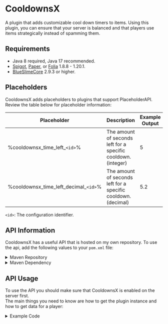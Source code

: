 # CooldownsX

A plugin that adds customizable cool down timers to items.
Using this plugin, you can ensure that your server is balanced and that players
use items strategically instead of spamming them. 

## Requirements

- Java 8 required, Java 17 recommended.
- [Spigot](https://spigotmc.org/), [Paper](https://papermc.io/downloads/paper), or [Folia](https://papermc.io/software/folia) 1.8.8 - 1.20.1.
- [BlueSlimeCore](https://jenkins.sirblobman.xyz/job/SirBlobman/job/BlueSlimeCore/) 2.9.3 or higher.

## Placeholders

CooldownsX adds placeholders to plugins that support PlaceholderAPI.
Review the table below for placeholder information:

| Placeholder                           | Description                                                   | Example Output |
|---------------------------------------|---------------------------------------------------------------|----------------|
| %cooldownsx_time_left_`<id>`%         | The amount of seconds left for a specific cooldown. (integer) | 5              |
| %cooldownsx_time_left_decimal_`<id>`% | The amount of seconds left for a specific cooldown. (decimal) | 5.2            |

`<id>`: The configuration identifier. 

## API Information

CooldownsX has a useful API that is hosted on my own repository.
To use the api, add the following values to your `pom.xml` file:

<details>
<summary>Maven Repository</summary>

```xml
<repositories>
    <!-- SirBlobman Public Repository -->
    <repository>
        <id>sirblobman-public</id>
        <url>https://nexus.sirblobman.xyz/public/</url>
    </repository>
</repositories>
```
</details>
<details>
<summary>Maven Dependency</summary>

```xml
<dependencies>
    <!-- CooldownsX -->
    <dependency>
        <groupId>com.github.sirblobman.plugin.cooldowns</groupId>
        <artifactId>cooldowns-api</artifactId>
        <version>5.1.0-SNAPSHOT</version>
        <scope>provided</scope>
    </dependency>
</dependencies>
```
</details>

## API Usage

To use the API you should make sure that CooldownsX is enabled on the server first.  
The main things you need to know are how to get the plugin instance and how to get data for a player:

<details>
<summary>Example Code</summary>

```java
import org.bukkit.Bukkit;
import org.bukkit.entity.Player;
import org.bukkit.plugin.Plugin;
import org.bukkit.plugin.PluginManager;

import api.com.github.sirblobman.plugin.cooldown.CooldownsX;
import configuration.api.com.github.sirblobman.plugin.cooldown.Cooldown;
import data.api.com.github.sirblobman.plugin.cooldown.PlayerCooldown;
import data.api.com.github.sirblobman.plugin.cooldown.PlayerCooldownManager;

import org.jetbrains.annotations.Nullable;
import org.jetbrains.annotations.NotNull;

public final class CooldownHelper {
    public @NotNull CooldownsX getCooldownsX() {
        PluginManager pluginManager = Bukkit.getPluginManager();
        Plugin plugin = pluginManager.getPlugin("CooldownsX");
        return (CooldownsX) plugin;
    }

    public @NotNull PlayerCooldown getData(@NotNull Player player) {
        CooldownsX plugin = getCooldownsX();
        PlayerCooldownManager manager = plugin.getCooldownManager();
        return manager.getData(player);
    }
    
    public @Nullable Cooldown getCooldownSettings(@NotNull String id) {
        CooldownsX plugin = getCooldownsX();
        PlayerCooldownManager manager = plugin.getCooldownManager();
        return manager.getCooldownSettings(id);
    }

    /*
     *  You can check the expiration time of a specific cooldown for a player:
     */
    public long getCooldownExpireMillis(@NotNull Player player, @NotNull String id) {
        Cooldown cooldown = getCooldownSettings(id);
        if (cooldown == null) {
            return 0L;
        }

        PlayerCooldown data = getData(player);
        return data.getCooldownExpireTime(cooldown);
    }
}
```
</details>
